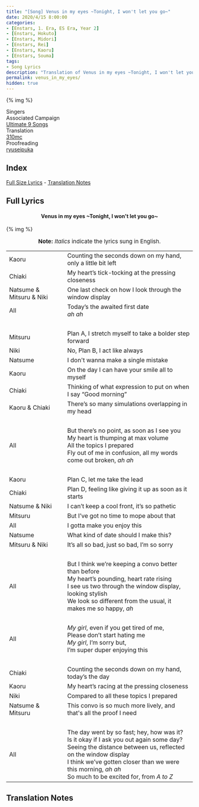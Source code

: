 ```yaml
---
title: "[Song] Venus in my eyes ~Tonight, I won't let you go~"
date: 2020/4/15 8:00:00
categories:
- [Enstars, 1. Era, ES Era, Year 2]
- [Enstars, Hokuto]
- [Enstars, Midori]
- [Enstars, Rei]
- [Enstars, Kaoru]
- [Enstars, Souma]
tags:
- Song Lyrics
description: "Translation of Venus in my eyes ~Tonight, I won't let you go~ Song Lyrics by 310mc. Sung by Hokuto, Midori, Rei, Kaoru, and Souma."
permalink: venus_in_my_eyes/
hidden: true
---
```


{% img  %}

<div class="three-wrapper" style="--storyColor:#5ac189;--storyColor-rgb:90,193,137;--storyColor-h:147.4;--storyColor-s:45.4%;--storyColor-l:55.5%;">
    <div class="info-area">
        <div class="info">
            <div class="info-item characters">
                <div class="label">
                    Singers
                </div>
                <div class="value">
                  <a href="/categories/Enstars/Hokuto" character="Hokuto"></a>
                  <a href="/categories/Enstars/Midori" character="Midori"></a>
                  <a href="/categories/Enstars/Rei" character="Rei"></a>
                  <a href="/categories/Enstars/Kaoru" character="Kaoru"></a>
                  <a href="/categories/Enstars/Souma" character="Souma"></a>
                </div>
            </div>
            <div class="info-item one">
                <div class="label">
                    Associated Campaign
                </div>
                <div class="value">
                    <a href="https://ensemble-stars.fandom.com/wiki/Ultimate_9_Songs">Ultimate 9 Songs</a>
                </div>
            </div>
            <div class="info-item two">
                <div class="label">
                    Translation
                </div>
                <div class="value">
                    <a href="/about">310mc</a>
                </div>
            </div>
            <div class="info-item three">
                <div class="label">
                   Proofreading
                </div>
                <div class="value">
                    <a href="https://ryuseipuka.notion.site/proofed-by-ryuseipuka-020757643ea94baabea5e7d21f325a8b" target="_blank">ryuseipuka</a>
                </div>
            </div>
        </div>
    </div>
</div>

<!-- more -->

## Index
<a href="#Full-Lyrics">Full Size Lyrics</a> - <a href="#Translation-Notes">Translation Notes</a></p>

## Full Lyrics

<h4 style="text-align:center;">Venus in my eyes ~Tonight, I won't let you go~</h4>

{% img  %}

<p style="text-align:center;font-size:15px;"><b>Note:</b> <em>Italics</em> indicate the lyrics sung in English.</p>

<table class="lyrics">
  <tr>
    <td class="name"><span class="kaoru">Kaoru</span></td>
    <td>Counting the seconds down on my hand, only a little bit left</td>
  </tr>
  <tr>
    <td class="name"><span class="chiaki">Chiaki</span></td>
    <td>My heart’s tick-tocking at the pressing closeness</td>
  </tr>
  <tr>
    <td class="name"><span class="natsume">Natsume</span> & <span class="mitsuru">Mitsuru</span> & <span class="niki">Niki</span></td>
    <td>One last check on how I look through the window display</td>
  </tr>
  <tr>
    <td class="name">All</td>
    <td>
    Today’s the awaited first date
    <br>
    <em>ah ah</em>
    </td>
  </tr>
  <tr>
    <td><br></td>
    <td><br></td>
  </tr>
  <tr>
    <td class="name"><span class="mitsuru">Mitsuru</span></td>
    <td>Plan A, I stretch myself to take a bolder step forward</td>
  </tr>
  <tr>
    <td class="name"><span class="niki">Niki</span></td>
    <td>No, Plan B, I act like always</td>
  </tr>
  <tr>
    <td class="name"><span class="natsume">Natsume</span></td>
    <td>I don't wanna make a single mistake</td>
  </tr>
  <tr>
    <td class="name"><span class="kaoru">Kaoru</span></td>
    <td>On the day I can have your smile all to myself</td>
  </tr>
  <tr>
    <td class="name"><span class="chiaki">Chiaki</span></td>
    <td>Thinking of what expression to put on when I say “Good morning”</td>
  </tr>
  <tr>
    <td class="name"><span class="kaoru">Kaoru</span> & <span class="chiaki">Chiaki</span></td>
    <td>There’s so many simulations overlapping in my head</td>
  </tr>
  <tr>
    <td><br></td>
    <td><br></td>
  </tr>
  <tr>
    <td class="name">All</td>
    <td>
    But there’s no point, as soon as I see you<br>My heart is thumping at max volume
    <br>
    All the topics I prepared
    <br>
    Fly out of me in confusion, all my words come out broken, <em>ah ah</em></td>
  </tr>
  <tr>
    <td><br></td>
    <td><br></td>
  </tr>
  <tr>
    <td class="name"><span class="kaoru">Kaoru</span></td>
    <td>Plan C, let me take the lead</td>
  </tr>
  <tr>
    <td class="name"><span class="chiaki">Chiaki</span></td>
    <td>Plan D, feeling like giving it up as soon as it starts</td>
  </tr>
  <tr>
    <td class="name"><span class="natsume">Natsume</span> & <span class="niki">Niki</span></td>
    <td>I can’t keep a cool front, it’s so pathetic</td>
  </tr>
  <tr>
    <td class="name"><span class="mitsuru">Mitsuru</span></td>
    <td>But I’ve got no time to mope about that</td>
  </tr>
  <tr>
    <td class="name">All</td>
    <td>I gotta make you enjoy this</td>
  </tr>
  <tr>
    <td class="name"><span class="natsume">Natsume</span></td>
    <td>What kind of date should I make this?</td>
  </tr>
  <tr>
    <td class="name"><span class="mitsuru">Mitsuru</span> & <span class="niki">Niki</span></td>
    <td>It’s all so bad, just so bad, I’m so sorry</td>
  </tr>
  <tr>
    <td><br></td>
    <td><br></td>
  </tr>
  <tr>
    <td class="name">All</td>
    <td>
    But I think we’re keeping a convo better than before
    <br>
    My heart’s pounding, heart rate rising
    <br>
    I see us two through the window display, looking stylish
    <br>
    We look so different from the usual, it makes me so happy, <em>ah</em>
    </td>
  </tr>
  <tr>
    <td><br></td>
    <td><br></td>
  </tr>
  <tr>
    <td class="name">All</td>
    <td>
    <em>My girl</em>, even if you get tired of me,
    <br>
    Please don’t start hating me
    <br>
    <em>My girl</em>, I’m sorry but,
    <br>
    I’m super duper enjoying this
    </td>
  </tr>
  <tr>
    <td><br></td>
    <td><br></td>
  </tr>
  <tr>
    <td class="name"><span class="chiaki">Chiaki</span></td>
    <td>Counting the seconds down on my hand, today’s the day</td>
  </tr>
  <tr>
    <td class="name"><span class="kaoru">Kaoru</span></td>
    <td>My heart’s racing at the pressing closeness</td>
  </tr>
  <tr>
    <td class="name"><span class="niki">Niki</span></td>
    <td>Compared to all these topics I prepared</td>
  </tr>
  <tr>
    <td class="name"><span class="natsume">Natsume</span> & <span class="mitsuru">Mitsuru</span></td>
    <td>This convo is so much more lively, and that's all the proof I need</td>
  </tr>
  <tr>
    <td><br></td>
    <td><br></td>
  </tr>
  <tr>
    <td class="name">All</td>
    <td>
    The day went by so fast; hey, how was it?
    <br>
    Is it okay if I ask you out again some day?
    <br>
    Seeing the distance between us, reflected on the window display
    <br>
    I think we’ve gotten closer than we were this morning, <em>ah ah</em>
    <br>
    So much to be excited for, from <em>A to Z</em>
    </td>
  </tr>
</table>

<div class="navigation2">
  <a target="_blank" href="/translations/#Index" title="Translations Masterlist"><i class="fa fa-home"></i></a>
  <a href="#top" class="top-arrow" title="Back to Top"><i class="fa fa-arrow-up"></i></a>
</div>

## Translation Notes